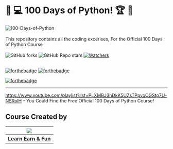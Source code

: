 # 🎯 💻 100 Days of Python! 🏆 🏅
![100-Days-of-Python](https://socialify.git.ci/LearnEarn-Fun/100-Days-of-Python/image?description=1&font=KoHo&forks=1&issues=1&language=1&logo=https%3A%2F%2Fraw.githubusercontent.com%2Fhridaya423%2FImages-for-External-Sources1%2Fmain%2FTransparent.png&owner=1&pattern=Circuit%20Board&pulls=1&stargazers=1&theme=Light)
<br><br>
This repository contains all the coding excerises, For the Official 100 Days of Python Course <br><br>
 ![GitHub forks](https://img.shields.io/github/forks/LearnEarn-Fun/100-Days-of-Python?style=for-the-badge)
 ![GitHub Repo stars](https://img.shields.io/github/stars/LearnEarn-Fun/100-Days-of-Python?style=for-the-badge)
 [![Watchers](https://img.shields.io/github/watchers/LearnEarn-Fun/100-Days-of-Python?style=for-the-badge)](https://github.com/LearnEarn-Fun/Competitive-Programming-Solutions/watchers)
 <br><br>

[![forthebadge](https://forthebadge.com/images/badges/built-by-developers.svg)](https://forthebadge.com)
[![forthebadge](https://forthebadge.com/images/badges/built-with-love.svg)](https://forthebadge.com)

[![forthebadge](https://forthebadge.com/images/badges/made-with-python.svg)](https://forthebadge.com)

---

https://www.youtube.com/playlist?list=PLXMBJ3hDkK5UZsTPpvoCGStp7U-NSRolH - You Could Find the Free Official 100 Days of Python Course!

## Course Created by

|                                     <a href="https://github.com/LearnEarn-Fun"><img src="https://avatars.githubusercontent.com/u/66988598?s=400&u=cea2effa83b4b145d26b117a4dc7dec028a9b3ca&v=4"/></a>                                      |
| :-----------------------------------------------------------------------------------------------------------------------------------------------------------------------------------------------------------------------------------------------------------------: |
|                                                                                      **[Learn Earn & Fun](https://www.github.com/LearnEarn-Fun)**                                                                                    |


